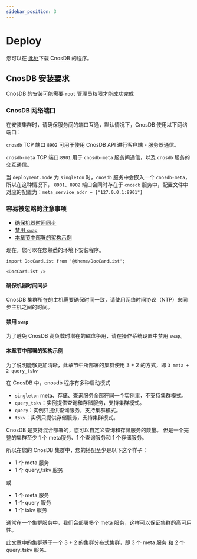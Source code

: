 ```yaml
---
sidebar_position: 3
---
```


# Deploy

您可以在 [此处](https://cn.cnosdb.com/download/)下载 CnosDB 的程序。

## CnosDB 安装要求

CnosDB 的安装可能需要 `root` 管理员权限才能成功完成

### CnosDB 网络端口

在安装集群时，请确保服务间的端口互通，默认情况下，CnosDB 使用以下网络端口：

`cnosdb` TCP 端口 `8902` 可用于使用 CnosDB API 进行客户端 - 服务器通信。

`cnosdb-meta` TCP 端口 `8901` 用于 `cnosdb-meta` 服务间通信，以及 `cnosdb` 服务的交互通信。

当 `deployment.mode` 为 `singleton` 时，`cnosdb` 服务中会嵌入一个 `cnosdb-meta`，所以在这种情况下， `8901`、`8902` 端口会同时存在于 `cnosdb` 服务中，配置文件中对应的配置为：`meta_service_addr = ["127.0.0.1:8901"]`

### 容易被忽略的注意事项

- [确保机器时间同步](#确保机器时间同步)
- [禁用 `swap`](#禁用-swap)
- [本章节中部署的架构示例](#本章节中部署的架构示例)

现在，您可以在您熟悉的环境下安装程序。

```mdx-code-block
import DocCardList from '@theme/DocCardList';

<DocCardList />
```

#### 确保机器时间同步

CnosDB 集群所在的主机需要确保时间一致，请使用网络时间协议（NTP）来同步主机之间的时间。

#### 禁用 `swap`

为了避免 CnosDB 高负载时潜在的磁盘争用，请在操作系统设置中禁用 `swap`。

#### 本章节中部署的架构示例

为了说明能够更加清晰，此章节中所部署的集群使用 3 + 2 的方式，即 `3 meta + 2 query_tskv`

在 CnosDB 中，cnosdb 程序有多种启动模式

- `singleton` meta、存储、查询服务全部在同一个实例里，不支持集群模式。
- `query_tskv`：实例提供查询和存储服务，支持集群模式。
- `query`：实例只提供查询服务，支持集群模式。
- `tskv`：实例只提供存储服务，支持集群模式。

CnosDB 是支持混合部署的，您可以自定义查询和存储服务的数量。
但是一个完整的集群至少 1 个 meta服务、1 个查询服务和 1 个存储服务。

所以在您的 CnosDB 集群中，您的搭配至少是以下这个样子：

- 1 个 meta 服务
- 1 个 query_tskv 服务

或

- 1 个 meta 服务
- 1 个 query 服务
- 1 个 tskv 服务

通常在一个集群服务中，我们会部署多个 meta 服务，这样可以保证集群的高可用性。

此文章中的集群基于一个 3 + 2 的集群分布式集群，即 3 个 meta 服务 和 2 个 query_tskv 服务。
